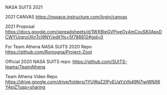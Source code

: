 NASA SUITS 2021

2021 CANVAS https://nspace.instructure.com/login/canvas

2021 Proposal https://docs.google.com/spreadsheets/d/1WXBIeGVPjyeOy4mCxuS83ApxDCWYUrqnziXtnTcl9NY/edit?ts=5f788812#gid=0

For Team Athena NASA SUITS 2020 Repo https://github.com/Romogna/Project-Zoot

Official 2020 NASA SUITS repo: https://github.com/SUITS-teams/TeamAthena

Team Athena Video Repo https://drive.google.com/drive/folders/1YUjRqZ2IPyEUaYzVb49N7jwWNX6Y4pjZ?usp=sharing
